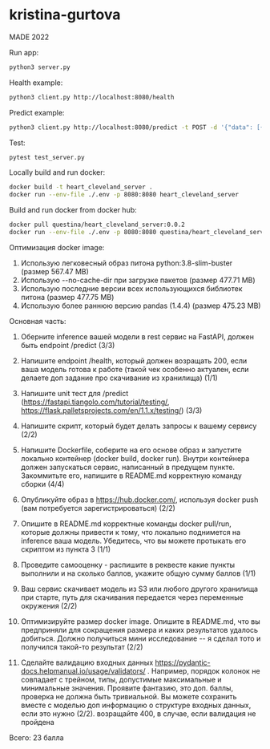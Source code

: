 # kristina-gurtova
MADE 2022

Run app:
```bash
python3 server.py
```

Health example:
```bash
python3 client.py http://localhost:8080/health
```

Predict example:
```bash
python3 client.py http://localhost:8080/predict -t POST -d '{"data": [{"age":50, "sex":0, "cp":1, "trestbps":100, "chol":101, "fbs":0, "restecg":0, "thalach":100, "exang":0, "oldpeak":100.10, "slope":0, "ca":0, "thal":0}]}'
```

Test:
```bash
pytest test_server.py
```

Locally build and run docker:
```bash
docker build -t heart_cleveland_server .
docker run --env-file ./.env -p 8080:8080 heart_cleveland_server
```

Build and run docker from docker hub:
```bash
docker pull questina/heart_cleveland_server:0.0.2
docker run --env-file ./.env -p 8080:8080 questina/heart_cleveland_server:0.0.2
```

Оптимизация docker image:
1. Использую легковесный образ питона python:3.8-slim-buster (размер 567.47 MB)
2. Использую --no-cache-dir при загрузке пакетов (размер 477.71 MB)
3. Использую последние версии всех использующихся библиотек питона (размер 477.75 MB)
4. Использую более раннюю версию pandas (1.4.4) (размер 475.23 MB)

Основная часть:

1) Оберните inference вашей модели в rest сервис на FastAPI, должен быть endpoint /predict (3/3)

2) Напишите endpoint /health, который должен возращать 200, если ваша модель готова к работе (такой чек особенно актуален, если делаете доп задание про скачивание из хранилища) (1/1)

3) Напишите unit тест для /predict (https://fastapi.tiangolo.com/tutorial/testing/, https://flask.palletsprojects.com/en/1.1.x/testing/) (3/3)

4) Напишите скрипт, который будет делать запросы к вашему сервису (2/2)

5) Напишите Dockerfile, соберите на его основе образ и запустите локально контейнер (docker build, docker run). Внутри контейнера должен запускаться сервис, написанный в предущем пункте. Закоммитьте его, напишите в README.md корректную команду сборки (4/4)

6) Опубликуйте образ в https://hub.docker.com/, используя docker push (вам потребуется зарегистрироваться) (2/2)

7) Опишите в README.md корректные команды docker pull/run, которые должны привести к тому, что локально поднимется на inference ваша модель. Убедитесь, что вы можете протыкать его скриптом из пункта 3 (1/1)

8) Проведите самооценку - распишите в реквесте какие пункты выполнили и на сколько баллов, укажите общую сумму баллов (1/1)

9) Ваш сервис скачивает модель из S3 или любого другого хранилища при старте, путь для скачивания передается через переменные окружения (2/2)
10) Оптимизируйте размер docker image. Опишите в README.md, что вы предприняли для сокращения размера и каких результатов удалось добиться. Должно получиться мини исследование -- я сделал тото и получился такой-то результат (2/2)
11) Сделайте валидацию входных данных https://pydantic-docs.helpmanual.io/usage/validators/ . Например, порядок колонок не совпадает с трейном, типы, допустимые максимальные и минимальные значения. Проявите фантазию, это доп. баллы, проверка не должна быть тривиальной. Вы можете сохранить вместе с моделью доп информацию о структуре входных данных, если это нужно (2/2). возращайте 400, в случае, если валидация не пройдена

Всего: 23 балла